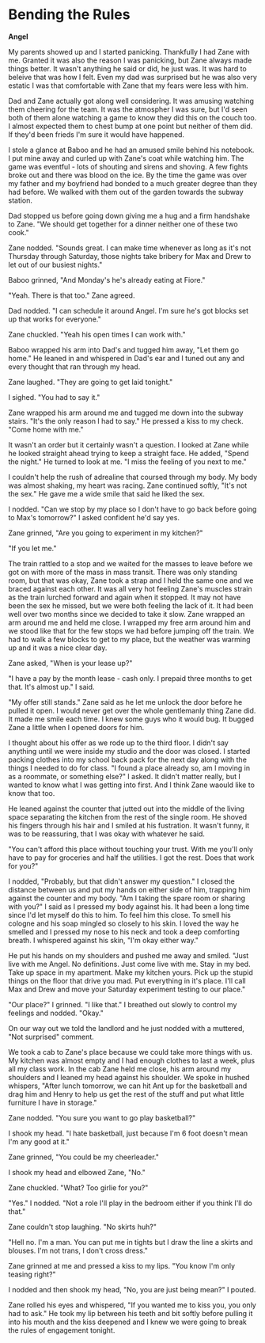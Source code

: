 # Bending the Rules

**Angel**

My parents showed up and I started panicking.  Thankfully I had Zane with me.  Granted it was also the reason I was panicking, but Zane always made things better.  It wasn't anything he said or did, he just was.  It was hard to beleive that was how I felt.  Even my dad was surprised but he was also very estatic I was that comfortable with Zane that my fears were less with him.

Dad and Zane actually got along well considering.  It was amusing watching them cheering for the team.  It was the atmospher I was sure, but I'd seen both of them alone watching a game to know they did this on the couch too.  I almost expected them to chest bump at one point but neither of them did.  If they'd been frieds I'm sure it would have happened.

I stole a glance at Baboo and he had an amused smile behind his notebook.  I put mine away and curled up with Zane's coat while watching him.  The game was eventful - lots of shouting and sirens and shoving.  A few fights broke out and there was blood on the ice.  By the time the game was over my father and my boyfriend had bonded to a much greater degree than they had before.  We walked with them out of the garden towards the subway station.

Dad stopped us before going down giving me a hug and a firm handshake to Zane.  "We should get together for a dinner neither one of these two cook."

Zane nodded.  "Sounds great.  I can make time whenever as long as it's not Thursday through Saturday, those nights take bribery for Max and Drew to let out of our busiest nights."

Baboo grinned, "And Monday's he's already eating at Fiore."

"Yeah. There is that too." Zane  agreed.

Dad nodded.  "I can schedule it around Angel.  I'm sure he's got blocks set up that works for everyone."

Zane chuckled.  "Yeah his open times I can work with."

Baboo wrapped his arm into Dad's and tugged him away, "Let them go home."  He leaned in and whispered in Dad's ear and I tuned out any and every thought that ran through my head.

Zane laughed.  "They are going to get laid tonight."

I sighed.  "You had to say it."

Zane wrapped his arm around me and tugged me down into the subway stairs.  "It's the only reason I had to say."  He pressed a kiss to my check.  "Come home with me."

It wasn't an order but it certainly wasn't a question.  I looked at Zane while he looked straight ahead trying to keep a straight face.  He added, "Spend the night."  He turned to look at me.  "I miss the feeling of you next to me."

I couldn't help the rush of adrealine that coursed through my body.  My body was almost shaking, my heart was racing.  Zane continued softly, "It's not the sex."  He gave me a wide smile that said he liked the sex.

I nodded.  "Can we stop by my place so I don't have to go back before going to Max's tomorrow?" I asked confident he'd say yes.

Zane grinned, "Are you going to experiment in my kitchen?"

"If you let me."

The train rattled to a stop and we waited for the masses to leave before we got on with more of the mass in mass transit.  There was only standing room, but that was okay, Zane took a strap and I held the same one and we braced against each other.  It was all very hot feeling Zane's muscles strain as the train lurched forward and again when it stopped.  It may not have been the sex he missed, but we were both feeling the lack of it.  It had been well over two months since we decided to take it slow.  Zane wrapped an arm around me and held me close.  I wrapped my free arm around him and we stood like that for the few stops we had before jumping off the train.  We had to walk a few blocks to get to my place, but the weather was warming up and it was a nice clear day.

Zane asked, "When is your lease up?"

"I have a pay by the month lease - cash only.  I prepaid three months to get that.  It's almost up." I said.

"My offer still stands."  Zane said as he let me unlock the door before he pulled it open.  I would never get over the whole gentlemanly thing Zane did.  It made me smile each time.  I knew some guys who it would bug.  It bugged Zane a little when I opened doors for him.

I thought about his offer as we rode up to the third floor.  I didn't say anything until we were inside my studio and the door was closed.  I started packing clothes into my school back pack for the next day along with the things I needed to do for class.  "I found a place already so, am I moving in as a roommate, or something else?"  I asked.  It didn't matter really, but I wanted to know what I was getting into first.  And I think Zane waould like to know that too.

He leaned against the counter that jutted out into the middle of the living space separating the kitchen from the rest of the single room.  He shoved his fingers through his hair and I smiled at his fustration.  It wasn't funny, it was to be reassuring, that I was okay with whatever he said.

"You can't afford this place without touching your trust.  With me you'll only have to pay for groceries and half the utilities.  I got the rest.  Does that work for you?"

I nodded, "Probably, but that didn't answer my question."  I closed the distance between us and put my hands on either side of him, trapping him against the counter and my body.  "Am I taking the spare room or sharing with you?"  I said as I pressed my body against his.  It had been a long time since I'd let myself do this to him.  To feel him this close.  To smell his cologne and his soap mingled so closely to his skin.  I loved the way he smelled and I pressed my nose to his neck and took a deep comforting breath.  I whispered against his skin, "I'm okay either way."

He put his hands on my shoulders and pushed me away and smiled.  "Just live with me Angel.  No definitions.  Just come live with me.  Stay in my bed.  Take up space in my apartment.  Make my kitchen yours.  Pick up the stupid things on the floor that drive you mad.  Put everything in it's place. I'll call Max and Drew and move your Saturday experiment testing to our place."

"Our place?"  I grinned.  "I like that."  I breathed out slowly to control my feelings and nodded.  "Okay."

On our way out we told the landlord and he just nodded with a muttered, "Not surprised" comment.

We took a cab to Zane's place because we could take more things with us.  My kitchen was almost empty and I had enough clothes to last a week, plus all my class work.  In the cab Zane held me close, his arm around my shoulders and I leaned my head against his shoulder.  We spoke in hushed whispers, "After lunch tomorrow, we can hit Ant up for the basketball and drag him and Henry to help us get the rest of the stuff and put what little furniture I have in storage."

Zane nodded.  "You sure you want to go play basketball?"

I shook my head.  "I hate basketball, just because I'm 6 foot doesn't mean I'm any good at it."

Zane grinned, "You could be my cheerleader."

I shook my head and elbowed Zane, "No."

Zane chuckled.  "What?  Too girlie for you?"

"Yes." I nodded.  "Not a role I'll play in the bedroom either if you think I'll do that."

Zane couldn't stop laughing.  "No skirts huh?"

"Hell no.  I'm a man.  You can put me in tights but I draw the line a skirts and blouses.  I'm not trans, I don't cross dress."

Zane grinned at me and pressed a kiss to my lips.  "You know I'm only teasing right?"

I nodded and then shook my head, "No, you are just being mean?" I pouted.

Zane rolled his eyes and whispered, "If you wanted me to kiss you, you only had to ask."  He took my lip between his teeth and bit softly before pulling it into his mouth and the kiss deepened and I knew we were going to break the rules of engagement tonight.
